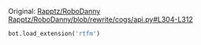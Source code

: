 Original: [Rapptz/RoboDanny](https://github.com/Rapptz/RoboDanny)  
          [Rapptz/RoboDanny/blob/rewrite/cogs/api.py#L304-L312](https://github.com/Rapptz/RoboDanny/blob/rewrite/cogs/api.py#L304-L312)

```py
bot.load_extension('rtfm')
```
